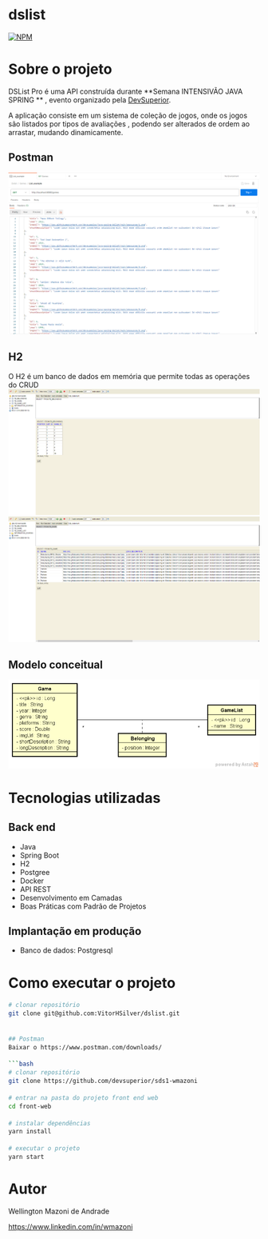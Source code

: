 # dslist
[![NPM](https://img.shields.io/npm/l/react)](https://github.com/VitorHSilver/dslist/blob/main/LICENSE) 

# Sobre o projeto

DSList Pro é uma API  construída durante **Semana INTENSIVÃO JAVA SPRING ** , evento organizado pela [DevSuperior](https://devsuperior.com "Site da DevSuperior").

A aplicação consiste em um sistema de coleção de jogos, onde os jogos são listados por tipos de avaliações , podendo ser alterados de ordem ao arrastar, mudando dinamicamente.

## Postman
![Consulta](https://github.com/VitorHSilver/dslist/blob/main/assets/QueryPostman.PNG) 

## H2
O H2 é um banco de dados em memória que permite todas as operações do CRUD
![H2](https://github.com/VitorHSilver/dslist/blob/main/assets/h2.png) ![H2.1](https://github.com/VitorHSilver/dslist/blob/main/assets/h2.1.png)



## Modelo conceitual
![Modelo Conceitual](https://github.com/VitorHSilver/dslist/blob/main/assets/dslist-model.png)

# Tecnologias utilizadas
## Back end
- Java
- Spring Boot
- H2
- Postgree
- Docker
- API REST
- Desenvolvimento em Camadas
- Boas Práticas com Padrão de Projetos


## Implantação em produção

- Banco de dados: Postgresql

# Como executar o projeto



```bash
# clonar repositório
git clone git@github.com:VitorHSilver/dslist.git


## Postman
Baixar o https://www.postman.com/downloads/

```bash
# clonar repositório
git clone https://github.com/devsuperior/sds1-wmazoni

# entrar na pasta do projeto front end web
cd front-web

# instalar dependências
yarn install

# executar o projeto
yarn start
```

# Autor

Wellington Mazoni de Andrade

https://www.linkedin.com/in/wmazoni
